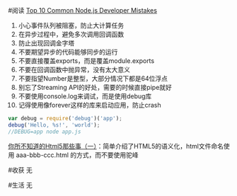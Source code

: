 #阅读
[Top 10 Common Node.js Developer Mistakes](http://www.toptal.com/nodejs/top-10-common-nodejs-developer-mistakes)

1. 小心事件队列被阻塞，防止大计算任务
2. 在异步过程中，避免多次调用回调函数
3. 防止出现回调金字塔
4. 不要期望异步的代码能够同步的运行
5. 不要直接覆盖exports，而是覆盖module.exports
6. 不要在回调函数中抛异常，没有太大意义
7. 不要指望Number是整型，大部分情况下都是64位浮点
8. 别忘了Streaming API的好处，需要的时候直接pipe就好
9. 不要使用console.log来调试，而是使用debug库
10. 记得使用像forever这样的库来启动应用，防止crash

```javascript
var debug = require('debug')('app');
debug('Hello, %s!', 'world');
//DEBUG=app node app.js
```

[你所不知道的Html5那些事（一）](http://blog.csdn.net/lihui130135/article/details/44748415)：简单介绍了HTML5的语义化，html文件命名使用 aaa-bbb-ccc.html 的方式，而不要使用驼峰

#收获
无

#生活
无

